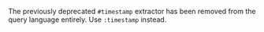 The previously deprecated `#timestamp` extractor has been removed from the query
language entirely. Use `:timestamp` instead.
